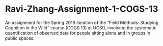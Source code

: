 # Ravi-Zhang-Assignment-1-COGS-13
An assignment for the Spring 2019 iteration of the "Field Methods: Studying Cognition in the Wild" course (COGS 13) at UCSD, involving the systematic quantification of observed data for people sitting alone and in groups in public spaces. 
